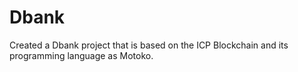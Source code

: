 # Dbank
Created a Dbank project that is based on the ICP Blockchain and its programming language as Motoko.
